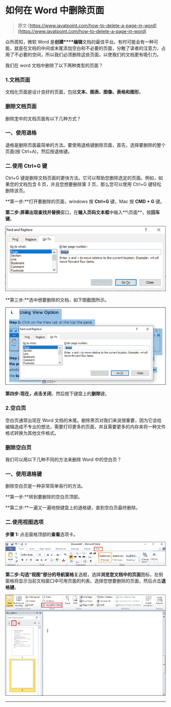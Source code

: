 # 如何在 Word 中删除页面

> 原文:[https://www.javatpoint.com/how-to-delete-a-page-in-word](https://www.javatpoint.com/how-to-delete-a-page-in-word)

众所周知，微软 Word 是**创建****编辑**文档的最佳平台。有时可能会有一种可能，就是在文档的中间或末尾添加空白和不必要的页面，分散了读者的注意力，占用了不必要的空间，所以我们必须删除这些页面，以使我们的文档更有吸引力。

我们在 word 文档中删除了以下两种类型的页面？

### 1.文档页面

文档化页面是设计良好的页面，包括**文本、图表、图像、表格和图形**。

### 删除文档页面

删除[字](https://www.javatpoint.com/ms-word-tutorial)中的文档页面有以下几种方式？

### 一、使用退格

退格是删除页面最简单的方法。要使用退格键删除页面，首先，选择要删除的整个页面(按 Ctrl+A)，然后按退格键。

### 二.使用 Ctrl+G 键

Ctrl+G 键是删除文档页面的更快方法。它可以帮助您删除选定的页面。例如，如果您的文档包含 6 页，并且您想要删除第 3 页，那么您可以使用 Ctrl+G 键轻松删除该页。

**第一步:**打开要删除的页面，windows 按 **Ctrl+G** 键，Mac 按 **CMD + G** 键。

**第二步:**屏幕出现**查找并替换**窗口，在**输入页码文本框**中输入**\页面**，按**回车键**。

![How to delete a page in Word](img/6de7fe1afb0d860f89ce229a606219a7.png)

**第三步:**选中想要删除的文档，如下图截图所示。

![How to delete a page in Word](img/934bad0cf8dca0ec93e7f39f47c87061.png)

**第四步:**现在，点击**关闭**，然后按下键盘上的**删除**键。

### 2.空白页

空白页通常出现在 Word 文档的末尾。删除黑页对我们来说很重要，因为它会给编辑造成不专业的想法，需要打印更多的页面，并且需要更多的内存来将一种文件格式转换为其他文件格式。

### 删除空白页

我们可以用以下几种不同的方法来删除 Word 中的空白页？

### 一、使用退格键

删除空白页是一种非常简单易行的方法。

**第一步:**转到要删除的空白页顶部。

**第二步:**一遍又一遍地按键盘上的退格键，直到空白页最终删除。

### 二.使用视图选项

**步骤 1:** 点击窗格顶部的**查看**选项卡。

![How to delete a page in Word](img/564e05d8488d3f4ba93c6c810448d2a3.png)

**第二步:**勾选“视图”部分的**导航窗格**复选框，选择**浏览您文档中的页面**图标，左侧窗格将显示当前文档窗口中可用页面的列表。选择您想要删除的页面，然后点击**退格键**。

![How to delete a page in Word](img/c0325bc00336870fc6e20bc9a7341fb6.png)

* * *